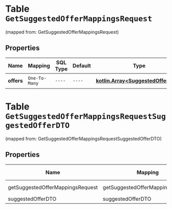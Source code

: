 
# Table `GetSuggestedOfferMappingsRequest`
(mapped from: GetSuggestedOfferMappingsRequest)

## Properties
Name | Mapping | SQL Type | Default | Type | Description | Notes
---- | ------- | -------- | ------- | ---- | ----------- | -----
**offers** | `One-To-Many` | `----` | `----`  | [**kotlin.Array&lt;SuggestedOfferDTO&gt;**](SuggestedOfferDTO.md) | Список товаров. |  [optional]


# **Table `GetSuggestedOfferMappingsRequestSuggestedOfferDTO`**
(mapped from: GetSuggestedOfferMappingsRequestSuggestedOfferDTO)

## Properties
Name | Mapping | SQL Type | Default | Type | Description | Notes
---- | ------- | -------- | ------- | ---- | ----------- | -----
getSuggestedOfferMappingsRequest | getSuggestedOfferMappingsRequest | long | | kotlin.Long | Primary Key | *one*
suggestedOfferDTO | suggestedOfferDTO | long | | kotlin.Long | Foreign Key | *many*



